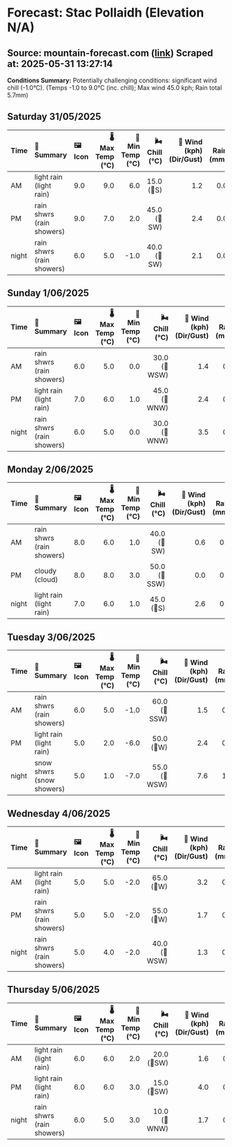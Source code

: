 # Forecast: Stac Pollaidh (Elevation N/A)
**Source:** mountain-forecast.com ([link](https://www.mountain-forecast.com/peaks/Stac-Pollaidh/forecasts/613))
**Scraped at:** 2025-05-31 13:27:14
---

**Conditions Summary:** Potentially challenging conditions: significant wind chill (-1.0°C). (Temps -1.0 to 9.0°C (inc. chill); Max wind 45.0 kph; Rain total 5.7mm)

## Saturday 31/05/2025
| **Time** | **📝 Summary** | **🖼️ Icon** | **🌡️ Max Temp (°C)** | **🥶 Min Temp (°C)** | **🌬️ Chill (°C)** | **💨 Wind (kph) (Dir/Gust)** | **💧 Rain (mm)** | **❄️ Snow (cm)** | **☁️ Cloud Base (m)** | **🧊 Freezing Lvl (m)** |
|:------- |:------- |:----- |--------------: |-------------: |-----------: |---------------------: |---------: |----------: |---------------: |----------------: |
| AM      | light rain<br><span class="icon-desc">(light rain)</span> | 9.0 | 9.0 | 6.0 | 15.0<br>(🧭S) | 1.2 | 0.0 | 300 | 2100 |
| PM      | rain shwrs<br><span class="icon-desc">(rain showers)</span> | 9.0 | 7.0 | 2.0 | 45.0<br>(🧭SW) | 2.4 | 0.0 | 250 | 1900 |
| night   | rain shwrs<br><span class="icon-desc">(rain showers)</span> | 6.0 | 5.0 | -1.0 | 40.0<br>(🧭SW) | 2.1 | 0.0 | 1600 | 1350 |

## Sunday 1/06/2025
| **Time** | **📝 Summary** | **🖼️ Icon** | **🌡️ Max Temp (°C)** | **🥶 Min Temp (°C)** | **🌬️ Chill (°C)** | **💨 Wind (kph) (Dir/Gust)** | **💧 Rain (mm)** | **❄️ Snow (cm)** | **☁️ Cloud Base (m)** | **🧊 Freezing Lvl (m)** |
|:------- |:------- |:----- |--------------: |-------------: |-----------: |---------------------: |---------: |----------: |---------------: |----------------: |
| AM      | rain shwrs<br><span class="icon-desc">(rain showers)</span> | 6.0 | 5.0 | 0.0 | 30.0<br>(🧭WSW) | 1.4 | 0.0 | 200 | 1300 |
| PM      | light rain<br><span class="icon-desc">(light rain)</span> | 7.0 | 6.0 | 1.0 | 45.0<br>(🧭WNW) | 2.4 | 0.0 | 550 | 1700 |
| night   | rain shwrs<br><span class="icon-desc">(rain showers)</span> | 6.0 | 5.0 | 0.0 | 30.0<br>(🧭WNW) | 3.5 | 0.0 | 300 | 1300 |

## Monday 2/06/2025
| **Time** | **📝 Summary** | **🖼️ Icon** | **🌡️ Max Temp (°C)** | **🥶 Min Temp (°C)** | **🌬️ Chill (°C)** | **💨 Wind (kph) (Dir/Gust)** | **💧 Rain (mm)** | **❄️ Snow (cm)** | **☁️ Cloud Base (m)** | **🧊 Freezing Lvl (m)** |
|:------- |:------- |:----- |--------------: |-------------: |-----------: |---------------------: |---------: |----------: |---------------: |----------------: |
| AM      | rain shwrs<br><span class="icon-desc">(rain showers)</span> | 8.0 | 6.0 | 1.0 | 40.0<br>(🧭SW) | 0.6 | 0.0 | 1450 | 1400 |
| PM      | cloudy<br><span class="icon-desc">(cloud)</span> | 8.0 | 8.0 | 3.0 | 50.0<br>(🧭SSW) | 0.0 | 0.0 | 850 | 1650 |
| night   | light rain<br><span class="icon-desc">(light rain)</span> | 7.0 | 6.0 | 1.0 | 45.0<br>(🧭S) | 2.6 | 0.0 | 350 | 1700 |

## Tuesday 3/06/2025
| **Time** | **📝 Summary** | **🖼️ Icon** | **🌡️ Max Temp (°C)** | **🥶 Min Temp (°C)** | **🌬️ Chill (°C)** | **💨 Wind (kph) (Dir/Gust)** | **💧 Rain (mm)** | **❄️ Snow (cm)** | **☁️ Cloud Base (m)** | **🧊 Freezing Lvl (m)** |
|:------- |:------- |:----- |--------------: |-------------: |-----------: |---------------------: |---------: |----------: |---------------: |----------------: |
| AM      | rain shwrs<br><span class="icon-desc">(rain showers)</span> | 6.0 | 5.0 | -1.0 | 60.0<br>(🧭SSW) | 1.5 | 0.0 | 200 | 1300 |
| PM      | light rain<br><span class="icon-desc">(light rain)</span> | 5.0 | 2.0 | -6.0 | 50.0<br>(🧭W) | 2.4 | 0.0 | 300 | 1200 |
| night   | snow shwrs<br><span class="icon-desc">(snow showers)</span> | 5.0 | 1.0 | -7.0 | 55.0<br>(🧭WSW) | 7.6 | 1.0 | 250 | 700 |

## Wednesday 4/06/2025
| **Time** | **📝 Summary** | **🖼️ Icon** | **🌡️ Max Temp (°C)** | **🥶 Min Temp (°C)** | **🌬️ Chill (°C)** | **💨 Wind (kph) (Dir/Gust)** | **💧 Rain (mm)** | **❄️ Snow (cm)** | **☁️ Cloud Base (m)** | **🧊 Freezing Lvl (m)** |
|:------- |:------- |:----- |--------------: |-------------: |-----------: |---------------------: |---------: |----------: |---------------: |----------------: |
| AM      | light rain<br><span class="icon-desc">(light rain)</span> | 5.0 | 5.0 | -2.0 | 65.0<br>(🧭W) | 3.2 | 0.0 | 100 | 1300 |
| PM      | rain shwrs<br><span class="icon-desc">(rain showers)</span> | 5.0 | 5.0 | -2.0 | 55.0<br>(🧭W) | 1.7 | 0.0 | 100 | 1200 |
| night   | rain shwrs<br><span class="icon-desc">(rain showers)</span> | 5.0 | 4.0 | -2.0 | 40.0<br>(🧭WSW) | 1.3 | 0.0 | 750 | 1150 |

## Thursday 5/06/2025
| **Time** | **📝 Summary** | **🖼️ Icon** | **🌡️ Max Temp (°C)** | **🥶 Min Temp (°C)** | **🌬️ Chill (°C)** | **💨 Wind (kph) (Dir/Gust)** | **💧 Rain (mm)** | **❄️ Snow (cm)** | **☁️ Cloud Base (m)** | **🧊 Freezing Lvl (m)** |
|:------- |:------- |:----- |--------------: |-------------: |-----------: |---------------------: |---------: |----------: |---------------: |----------------: |
| AM      | light rain<br><span class="icon-desc">(light rain)</span> | 6.0 | 6.0 | 2.0 | 20.0<br>(🧭SW) | 1.6 | 0.0 | 250 | 1400 |
| PM      | light rain<br><span class="icon-desc">(light rain)</span> | 6.0 | 6.0 | 3.0 | 15.0<br>(🧭SW) | 4.0 | 0.0 | 50 | 1550 |
| night   | rain shwrs<br><span class="icon-desc">(rain showers)</span> | 6.0 | 5.0 | 3.0 | 10.0<br>(🧭WNW) | 1.7 | 0.0 | 100 | 1400 |